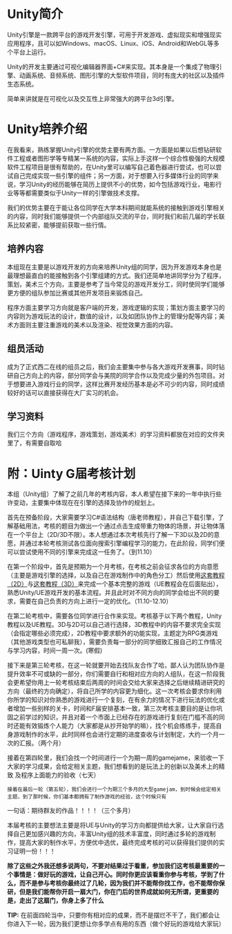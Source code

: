 # Unity简介

Unity引擎是一款跨平台的游戏开发引擎，可用于开发游戏、虚拟现实和增强现实应用程序，且可以如Windows、macOS、Linux、iOS、Android和WebGL等多个平台上运行。

Unity的开发主要通过可视化编辑器界面+C#来实现。其本身是一个集成了物理引擎、动画系统、音频系统、图形引擎的大型软件项目，同时有庞大的社区以及插件生态系统。

简单来讲就是在可视化以及交互性上非常强大的跨平台3d引擎。

# Unity培养介绍

在我看来，熟练掌握Unity引擎的优势主要有两方面。一方面是如果以后想钻研软件工程或者图形学等专精某一系统的内容，实际上手这样一个综合性极强的大规模软件工程项目是很有帮助的，在Unity里可以编写自己着色器进行尝试，也可以尝试自己完成实现一些引擎的组件；另一方面，对于想要入行多媒体行业的同学来说，学习Unity的经历能够在简历上提供不小的优势，如今包括游戏行业，电影行业等等都需要类似于Unity一样的引擎做技术支撑。

我们的优势主要在于能让各位同学在大学本科期间就能系统的接触到游戏引擎相关的内容，同时我们能够提供一个内部组队交流的平台，同时我们和前几届的学长联系比较紧密，能够提前获取一些行情。

## 培养内容

本组现在主要是以游戏开发的方向来培养Unity组的同学，因为开发游戏本身也是最理想最直白的能接触到各个引擎组建的方式。我们还简单地讲同学分为了程序，策划，美术三个方向，主要是参考了当今常见的游戏开发分工，同时使同学们能够更方便的组队参加比赛或其他开发项目来锻炼自己。

程序方面主要学习方向就是客户端的开发，游戏逻辑的实现；策划方面主要学习的内容则为游戏玩法的设计，数值的设计，以及如团队协作上的管理分配等内容；美术方面则主要注重游戏的美术以及渲染、视觉效果方面的内容。

## 组员活动

成为了正式西二在线的组员之后，我们会主要集中参与各大游戏开发赛事，同时钻研自己方向上的内容，部分同学会与美院的同学合作以及完成少量的外包项目。对于想要进入游戏行业的同学，这样比赛开发经历基本是必不可少的内容，同时成绩较好的话可以直接获得在大厂实习的机会。

## 学习资料
我们三个方向（游戏程序，游戏策划，游戏美术）的学习资料都放在对应的文件夹里了，有需要自取哈


# 附：Uinty G届考核计划

​	本组（Unity组）了解了之前几年的考核内容，本人希望在接下来的一年中执行些许变动，主要集中体现在在引擎的选择及协作的规划上。

​	首先在预备阶段，大家需要学习C#语法结构（唐老师教程），并自己下载引擎，了解基础用法，考核的题目为做出一个通过点击生成带重力物体的场景，并让物体落在一个平台上（2D/3D不限）。本人想通过本次考核先行了解一下3D以及2D的意愿，并通过本轮考核测试各位面向搜索引擎编程学习的能力，在此阶段，同学们便可以尝试使用不同的引擎来完成这一任务了。（到11.10）

​	在第一个阶段中，首先是预期为一个月考核，在考核之前会征求各位的方向意愿（主要是游戏引擎的选择，以及自己在游戏制作中的角色分工）然后使用[这套教程（2D）](https://space.bilibili.com/370283072/channel/seriesdetail?sid=212002)与[这套教程（3D）](https://learn.unity.com/project/john-lemon-s-haunted-jaunt-3d-beginner)来完成一个基本完整的游戏（UE教程会在后面贴出），熟悉Unity/UE游戏开发的基本流程。并且此时对不同方向的同学会给出不同的要求，需要在自己负责的方向上进行一定的优化。（11.10-12.10）

​	在第二轮考核中，需要各位同学进行合作来实现。考核基于以下两个教程，Unity教程以及UE教程。3D与2D可以自己进行选择，3D教程中的内容不要求完全实现（会指定哪些必须完成），2D教程中要求额外的功能实现，主题定为RPG类游戏（其他游戏类型也可私聊我），需要负责每一部分的同学细致汇报自己的工作情况与学习内容，时间一周一次。(寒假)

​	接下来是第三轮考核，在这一轮就要开始去找队友合作了哈，鄙人认为团队协作是提升效率不可或缺的一部分，你们需要自行和相对应方向的人组队，在这一阶段我会更希望你用上一轮考核结束后两周的时间会交给大家来选择之后继续精进研究的方向（最终的方向确定），将自己所学的内容更为细化。这一次考核会要求你利用你所学的知识对你熟悉的游戏进行一个复刻，在有余力的情况下进行玩法的优化或者增加一些别样的关卡，时间和F届安排基本一致，第三次考核主要目的是让你巩固之前学过的知识，并且对着一个市面上已经存在的游戏进行复刻在门槛不高的同时还能有效锻炼个人能力（大家都是从抄开始学的嘛），找个机会练练手，提高自身游戏制作的水平，此时同样也会进行定期的进度查收与计划制定，大约一个月一次的汇报。（两个月）

   接着在第四轮里，我们会找一个时间进行一个为期一周的gamejame，来验收一下大家的学习成果，会给定相关主题，我们想看到的是玩法上的创新以及美术上的精致
及程序上面能力的验收（七天）

    接着在最后一轮（第五轮），我们会进行一个为期三个多月的大型gamejam，到时候会给定相关主题，到了那时候，你们基本都拥有了制作游戏的经验，这个时候只有
一句话：期待群友的作品！！！！（三个多月）

​	本届考核的主要想法主要是将UE与Unity的学习方向都提供给大家，让大家自行选择自己更加感兴趣的方向，丰富Unity组的技术丰富度，同时通过多轮的游戏制作，提高大家的制作水平，方便优中选优，最终完成考核的可以获得我们提供的实习证明一份！！！

**除了这些之外我还想多说两句，不要对结果过于看重，参加我们这考核最重要的一个事情是：做好玩的游戏，让自己开心。同时你更应该看重你参与考核，学到了什么，而不是参与考核你最终过了几轮，因为我们并不能帮你找工作，也不能帮你保研，但是我们能帮你开启一扇大门，你在门后的世界成就如何无所谓，更重要的是，走出了这扇门，你身上多了什么**

**TIP:**  在前面四轮当中，只要你有相对应的成果，而不是摆烂不干了，我们都会让你进入下一轮，因为我们更想让你多学点有用的东西（做个好玩的游戏给大家玩）
